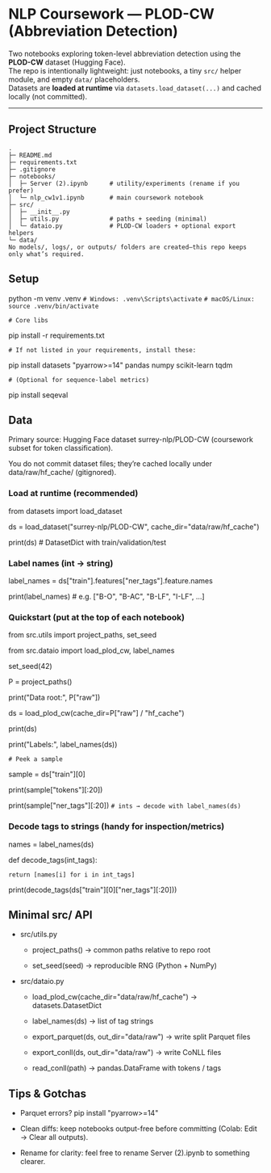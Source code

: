 # NLP Coursework — PLOD-CW (Abbreviation Detection)

Two notebooks exploring token-level abbreviation detection using the **PLOD-CW** dataset (Hugging Face).  
The repo is intentionally lightweight: just notebooks, a tiny `src/` helper module, and empty `data/` placeholders.  
Datasets are **loaded at runtime** via `datasets.load_dataset(...)` and cached locally (not committed).

---

## Project Structure
```text
.
├─ README.md
├─ requirements.txt
├─ .gitignore
├─ notebooks/
│  ├─ Server (2).ipynb      # utility/experiments (rename if you prefer)
│  └─ nlp_cw1v1.ipynb       # main coursework notebook
├─ src/
│  ├─ __init__.py
│  ├─ utils.py              # paths + seeding (minimal)
│  └─ dataio.py             # PLOD-CW loaders + optional export helpers
└─ data/
No models/, logs/, or outputs/ folders are created—this repo keeps only what’s required.
```

## Setup

python -m venv .venv
``` # Windows: .venv\Scripts\activate ```
``` # macOS/Linux: source .venv/bin/activate ```

```# Core libs```

pip install -r requirements.txt

```# If not listed in your requirements, install these:```

pip install datasets "pyarrow>=14" pandas numpy scikit-learn tqdm

```# (Optional for sequence-label metrics)```

pip install seqeval

## Data

Primary source: Hugging Face dataset surrey-nlp/PLOD-CW (coursework subset for token classification).

You do not commit dataset files; they’re cached locally under data/raw/hf_cache/ (gitignored).

### Load at runtime (recommended)

from datasets import load_dataset

ds = load_dataset("surrey-nlp/PLOD-CW", cache_dir="data/raw/hf_cache")

print(ds)  # DatasetDict with train/validation/test

### Label names (int → string)

label_names = ds["train"].features["ner_tags"].feature.names

print(label_names)  # e.g. ["B-O", "B-AC", "B-LF", "I-LF", ...]

### Quickstart (put at the top of each notebook)

from src.utils import project_paths, set_seed

from src.dataio import load_plod_cw, label_names

set_seed(42)

P = project_paths()

print("Data root:", P["raw"])

ds = load_plod_cw(cache_dir=P["raw"] / "hf_cache")

print(ds)

print("Labels:", label_names(ds))

```# Peek a sample```

sample = ds["train"][0]

print(sample["tokens"][:20])

print(sample["ner_tags"][:20])  ```# ints → decode with label_names(ds)```

### Decode tags to strings (handy for inspection/metrics)

names = label_names(ds)

def decode_tags(int_tags):

    return [names[i] for i in int_tags]

print(decode_tags(ds["train"][0]["ner_tags"][:20]))

## Minimal src/ API

- src/utils.py

  - project_paths() → common paths relative to repo root

  - set_seed(seed) → reproducible RNG (Python + NumPy)

- src/dataio.py

  - load_plod_cw(cache_dir="data/raw/hf_cache") → datasets.DatasetDict
  
  - label_names(ds) → list of tag strings
  
  - export_parquet(ds, out_dir="data/raw") → write split Parquet files
  
  - export_conll(ds, out_dir="data/raw") → write CoNLL files
  
  - read_conll(path) → pandas.DataFrame with tokens / tags

## Tips & Gotchas

  - Parquet errors? pip install "pyarrow>=14"
  
  - Clean diffs: keep notebooks output-free before committing (Colab: Edit → Clear all outputs).
  
  - Rename for clarity: feel free to rename Server (2).ipynb to something clearer.

